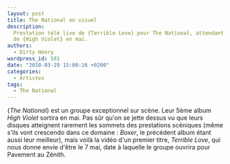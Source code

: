 ```yaml
---
layout: post
title: The National en visuel
description:
  Prestation télé live de {Terrible Love} pour The National, attendant la sortie
  de {High Violet} en mai.
authors:
  - Dirty Henry
wordpress_id: 581
date: "2010-03-29 15:00:16 +0200"
categories:
  - Artistes
tags:
  - The National
---
```


{_The National_} est un groupe exceptionnel sur scène. Leur 5ème album _High
Violet_ sortira en mai. Pas sûr qu'on se jette dessus vu que leurs disques
atteignent rarement les sommets des prestations scéniques (même s'ils vont
crescendo dans ce domaine : _Boxer_, le précédent album étant aussi leur
meilleur), mais voilà la vidéo d'un premier titre, _Terrible Love_, qui nous
donne envie d'être le 7 mai, date à laquelle le groupe ouvrira pour Pavement au
Zénith.

<object width="500" height="350"><param name="movie" value="http://www.youtube.com/v/-GdlsaQH6ao&color1=0xb1b1b1&color2=0xcfcfcf&hl=en_US&feature=player_embedded&fs=1"></param><param name="allowFullScreen" value="true"></param><param name="allowScriptAccess" value="always"></param><embed src="http://www.youtube.com/v/-GdlsaQH6ao&color1=0xb1b1b1&color2=0xcfcfcf&hl=en_US&feature=player_embedded&fs=1" type="application/x-shockwave-flash" allowfullscreen="true" allowScriptAccess="always" width="500" height="350"></embed></object>
